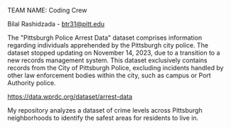 TEAM NAME: Coding Crew

Bilal Rashidzada - btr31@pitt.edu

The "Pittsburgh Police Arrest Data" dataset comprises information regarding individuals apprehended by the Pittsburgh city police. The dataset stopped updating on November 14, 2023, due to a transition to a new records management system. This dataset exclusively contains records from the City of Pittsburgh Police, excluding incidents handled by other law enforcement bodies within the city, such as campus or Port Authority police.

https://data.wprdc.org/dataset/arrest-data

My repository analyzes a dataset of crime levels across Pittsburgh neighborhoods to identify the safest areas for residents to live in.
